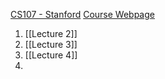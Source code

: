 [CS107 - Stanford](https://www.youtube.com/playlist?list=PLjn3WmBeabPOUzxcCkzk4jYMGRZMZ6ylF)
[Course Webpage](https://see.stanford.edu/course/cs107)
1. [[Lecture 2]]
2. [[Lecture 3]]
3. [[Lecture 4]]
4. 